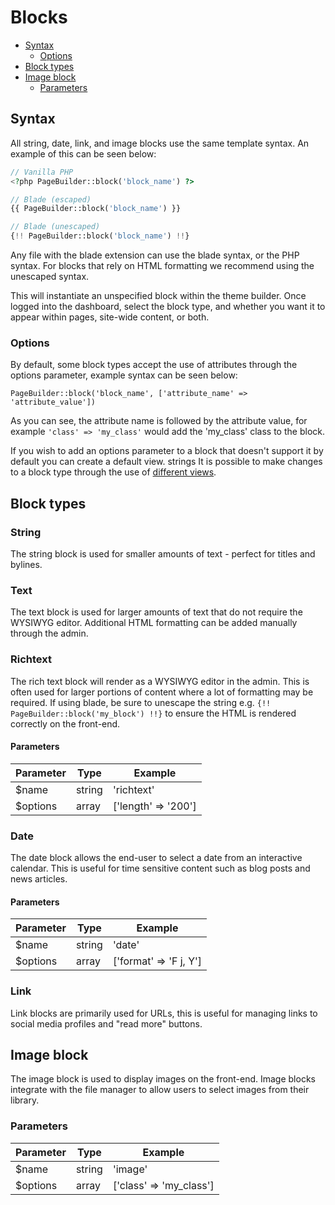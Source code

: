 # Blocks
- [Syntax](#syntax)
  - [Options](#options)
- [Block types](#block-types)
- [Image block](#image-block)
  - [Parameters](#parameters-2)

## Syntax

All string, date, link, and image blocks use the same template syntax. An example of this can be seen below:

```php
// Vanilla PHP
<?php PageBuilder::block('block_name') ?>

// Blade (escaped)
{{ PageBuilder::block('block_name') }}

// Blade (unescaped)
{!! PageBuilder::block('block_name') !!}
```

Any file with the blade extension can use the blade syntax, or the PHP syntax. For blocks that rely on HTML formatting we recommend using the unescaped syntax.

This will instantiate an unspecified block within the theme builder. Once logged into the dashboard, select the block type, and whether you want it to appear within pages, site-wide content, or both.

### Options

By default, some block types accept the use of attributes through the options parameter, example syntax can be seen below:

`PageBuilder::block('block_name', ['attribute_name' => 'attribute_value'])`

As you can see, the attribute name is followed by the attribute value, for example `'class' => 'my_class'` would add the 'my_class' class to the block.

If you wish to add an options parameter to a block that doesn't support it by default you can create a default view. strings
It is possible to make changes to a block type through the use of [different views](#).

## Block types

### String

The string block is used for smaller amounts of text - perfect for titles and bylines.

### Text

The text block is used for larger amounts of text that do not require the WYSIWYG editor. Additional HTML formatting can be added manually through the admin.

### Richtext

The rich text block will render as a WYSIWYG editor in the admin. This is often used for larger portions of content where a lot of formatting may be required. If using blade, be sure to unescape the string e.g. `{!! PageBuilder::block('my_block') !!}` to ensure the HTML is rendered correctly on the front-end.

#### Parameters

| Parameter | Type    | Example             |
| --------- | ------- | ------------------- |
| $name     | string  | 'richtext'          |
| $options  | array   | ['length' => '200'] |

### Date

The date block allows the end-user to select a date from an interactive calendar. This is useful for time sensitive content such as blog posts and news articles.

#### Parameters

| Parameter | Type    | Example                |
| --------- | ------- | ---------------------- |
| $name     | string  | 'date'                 |
| $options  | array   | ['format' => 'F j, Y'] |

### Link

Link blocks are primarily used for URLs, this is useful for managing links to social media profiles and "read more" buttons.

## Image block

The image block is used to display images on the front-end. Image blocks integrate with the file manager to allow users to select images from their library.

### Parameters

| Parameter | Type    | Example                 |
| --------- | ------- | ----------------------- |
| $name     | string  | 'image'                 |
| $options  | array   | ['class' => 'my_class'] |
